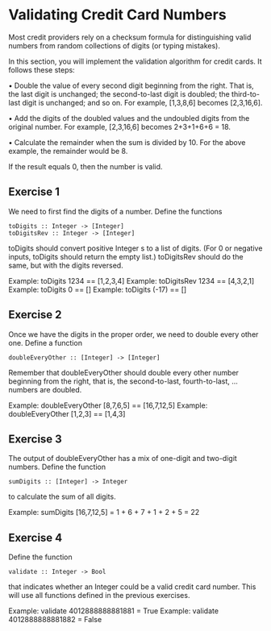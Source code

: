 # Validating Credit Card Numbers

Most credit providers rely on a checksum formula for distinguishing
valid numbers from random collections of digits (or typing mistakes).

In this section, you will implement the validation algorithm for
credit cards. It follows these steps:

• Double the value of every second digit beginning from the right.
That is, the last digit is unchanged; the second-to-last digit is
doubled; the third-to-last digit is unchanged; and so on. For example,
[1,3,8,6] becomes [2,3,16,6].

• Add the digits of the doubled values and the undoubled digits from
the original number. For example, [2,3,16,6] becomes 2+3+1+6+6 = 18.

• Calculate the remainder when the sum is divided by 10. For the above
example, the remainder would be 8.

If the result equals 0, then the number is valid.


## Exercise 1

We need to first find the digits of a number. Define the functions
```
toDigits :: Integer -> [Integer]
toDigitsRev :: Integer -> [Integer]
```

toDigits should convert positive Integer s to a list of digits. (For 0
or negative inputs, toDigits should return the empty list.)
toDigitsRev should do the same, but with the digits reversed.

Example: toDigits 1234 == [1,2,3,4]
Example: toDigitsRev 1234 == [4,3,2,1]
Example: toDigits 0 == []
Example: toDigits (-17) == []


## Exercise 2

Once we have the digits in the proper order, we need to double every
other one. Define a function
```
doubleEveryOther :: [Integer] -> [Integer]
```

Remember that doubleEveryOther should double every other number
beginning from the right, that is, the second-to-last, fourth-to-last,
... numbers are doubled.

Example: doubleEveryOther [8,7,6,5] == [16,7,12,5]
Example: doubleEveryOther [1,2,3] == [1,4,3]


## Exercise 3

The output of doubleEveryOther has a mix of one-digit and two-digit
numbers. Define the function
```
sumDigits :: [Integer] -> Integer
```
to calculate the sum of all digits.

Example: sumDigits [16,7,12,5] = 1 + 6 + 7 + 1 + 2 + 5 = 22


## Exercise 4

Define the function
```
validate :: Integer -> Bool
```
that indicates whether an Integer could be a valid credit card
number. This will use all functions defined in the previous exercises.

Example: validate 4012888888881881 = True
Example: validate 4012888888881882 = False
